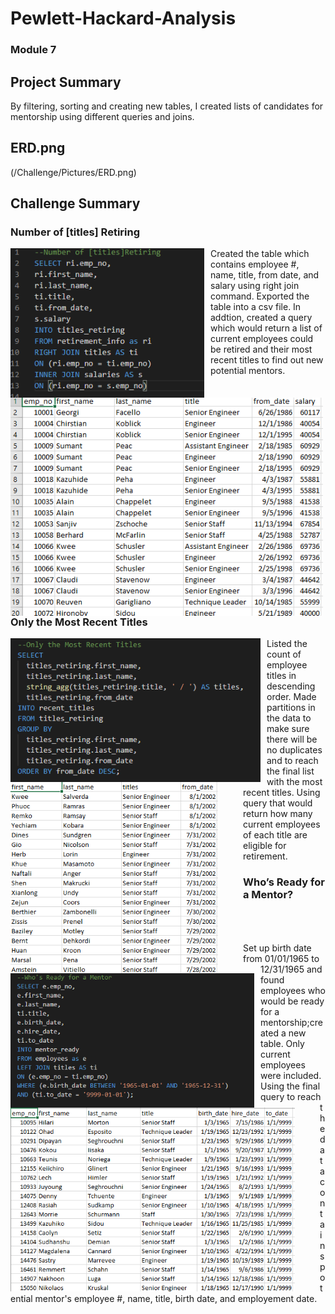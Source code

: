 # Pewlett-Hackard-Analysis
### Module 7

## Project Summary
By filtering, sorting and creating new tables, I created lists of candidates for mentorship using different queries and joins.

## ERD.png

(/Challenge/Pictures/ERD.png)

## Challenge Summary  
### Number of [titles] Retiring  
<img src="/Challenge/Pictures/number_of_titles.png"
     alt="Home Screen"
     style="float: left; margin-right: 10px;"
     width="310"/> <img src="/Challenge/Pictures/number_of_titles_output.png"
     alt="Home Screen"
     style="float: left; margin-right: 40px;"
     width="500"/>  

Created the table which contains employee #, name, title, from date, and salary using right join command. Exported the table into a csv file. In addtion, created a query which would return a list of current employees could be retired and their most recent titles to find out new potential mentors. 


### Only the Most Recent Titles
<img src="/Challenge/Pictures/most_recent_titles_only.png"
     alt="Home Screen"
     style="float: left; margin-right: 10px;"
     width="400"/> <img src="/Challenge/Pictures/most_recent_titles_only_output.png"
     alt="Home Screen"
     style="float: left; margin-right: 40px;"
     width="332"/>    

Listed the count of employee titles in descending order. Made partitions in the data to make sure there will be no duplicates and to reach the final list with the most recent titles. Using query that would return how many current employees of each title are eligible for retirement.  
   

### Who’s Ready for a Mentor?
<img src="/Challenge/Pictures/ready_for_mentor.png"
     alt="Home Screen"
     style="float: left; margin-right: 10px;"
     width="390"/> <img src="/Challenge/Pictures/ready_for_mentor_output.png"
     alt="Home Screen"
     style="float: left; margin-right: 40px;"
     width="455"/>
<br/>
<br/>
<br/>
Set up birth date from 01/01/1965 to 12/31/1965 and found employees who would be ready for a mentorship;created a new table. Only current employees were included. Using the final query to reach the data contains potential mentor's employee #, name, title, birth date, and employement date. 

